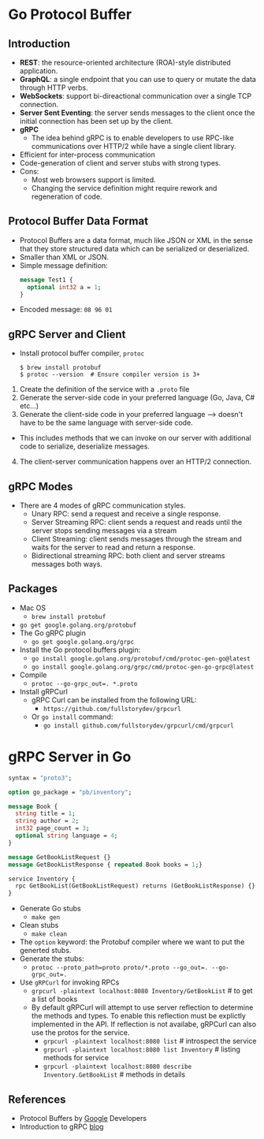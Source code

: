 # Go Protocol Buffer
## Introduction
- __REST__: the resource-oriented architecture (ROA)-style distributed application.
- __GraphQL__: a single endpoint that you can use to query or mutate the data through HTTP verbs.
- __WebSockets__: support bi-direactional communication over a single TCP connection.
- __Server Sent Eventing__: the server sends messages to the client once the initial connection has been set up by the client.
- __gRPC__
  - The idea behind gRPC is to enable developers to use RPC-like communications over HTTP/2 while have a single client library.
- Efficient for inter-process communication
- Code-generation of client and server stubs with strong types.
- Cons:
  - Most web browsers support is limited.
  - Changing the service definition might require rework and regeneration of code.
## Protocol Buffer Data Format
- Protocol Buffers are a data format, much like JSON or XML in the sense that they store structured data which can be serialized or deserialized.
- Smaller than XML or JSON.
- Simple message definition:
  ```proto
  message Test1 {
    optional int32 a = 1;
  }
  ```
- Encoded message:
  `08 96 01`

## gRPC Server and Client
- Install protocol buffer compiler, `protoc`
  ```
  $ brew install protobuf
  $ protoc --version  # Ensure compiler version is 3+
  ```
1. Create the definition of the service with a `.proto` file
2. Generate the server-side code in your preferred language (Go, Java, C# etc...)
3. Generate the client-side code in your preferred language --> doesn't have to be the same language with server-side code.
  - This includes methods that we can invoke on our server with additional code to serialize, deserialize messages.
4. The client-server communication happens over an HTTP/2 connection.

## gRPC Modes
- There are 4 modes of gRPC communication styles.
  - Unary RPC: send a request and receive a single response.
  - Server Streaming RPC: client sends a request and reads until the server stops sending messages via a stream
  - Client Streaming: client sends messages through the stream and waits for the server to read and return a response.
  - Bidirectional streaming RPC: both client and server streams messages both ways.

## Packages
- Mac OS 
  - `brew install protobuf`
- `go get google.golang.org/protobuf`
- The Go gRPC plugin
  - `go get google.golang.org/grpc`
- Install the Go protocol buffers plugin:
  - `go install google.golang.org/protobuf/cmd/protoc-gen-go@latest`
  - `go install google.golang.org/grpc/cmd/protoc-gen-go-grpc@latest`
- Compile
  - `protoc --go-grpc_out=. *.proto`
- Install gRPCurl
  - gRPC Curl can be installed from the following URL:
    - `https://github.com/fullstorydev/grpcurl`
  - Or `go install` command:
    - `go install github.com/fullstorydev/grpcurl/cmd/grpcurl`
# gRPC Server in Go
  ```proto
  syntax = "proto3";
  
  option go_package = "pb/inventory";
  
  message Book {
    string title = 1;
    string author = 2;
    int32 page_count = 3;
    optional string language = 4;
  }
  
  message GetBookListRequest {}
  message GetBookListResponse { repeated Book books = 1;}
  
  service Inventory { 
    rpc GetBookList(GetBookListRequest) returns (GetBookListResponse) {}
  }
  ```
- Generate Go stubs
  - `make gen`
- Clean stubs
  - `make clean`
- The `option` keyword: the Protobuf compiler where we want to put the generted stubs.
- Generate the stubs:
  - `protoc --proto_path=proto proto/*.proto --go_out=. --go-grpc_out=.`
- Use `gRPCurl` for invoking RPCs
  - `grpcurl -plaintext localhost:8080 Inventory/GetBookList` # to get a list of books
  - By default gRPCurl will attempt to use server reflection to determine the methods and types. To enable this reflection must be explictly implemented in the API. If reflection is not availabe, gRPCurl can also use the protos for the service.
    - `grpcurl -plaintext localhost:8080 list` # introspect the service
    - `grpcurl -plaintext localhost:8080 list Inventory` # listing methods for service
    - `grpcurl -plaintext localhost:8080 describe Inventory.GetBookList` # methods in details
## References
- Protocol Buffers by [Google](https://developers.google.com/protocol-buffers/docs/overview) Developers
- Introduction to gRPC [blog](https://sahansera.dev/introduction-to-grpc/)
